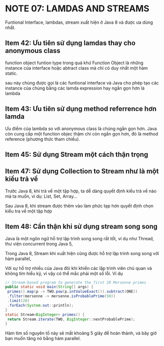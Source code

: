 # NOTE 07: LAMDAS AND STREAMS
Funtional Interface, lambdas, stream xuất hiện ở Java 8 và được ưa dùng nhất.

## Item 42: Ưu tiên sử dụng lamdas thay cho anonymous class
function object
funtion type
trong quá khứ Function Object là những instance của interface hoặc abtract class mà chỉ có duy nhất một hàm static.

sau này chúng được gọi là các funtional interface và Java cho phép tạo các instance của chúng bằng các lamda expression hay ngắn gọn hơn là lambda

## Item 43: Ưu tiên sử dụng method referrence hơn lamda
Ưu điểm của lambda so với anonymous class là chúng ngắn gọn hơn. Java còn cung cấp một function objec thậm chí còn ngắn gọn hơn, đó là method reference (phương thức tham chiếu).  


## Item 45: Sử dụng Stream một cách thận trọng


## Item 47: Sử dụng Collection to Stream như là một kiểu trả về
Trước Java 8, khi trả về một tập hợp, ta dễ dàng quyết định kiểu trả về nào mà ta muốn, ví dụ: List, Set, Array... 

Sau Java 8, khi stream được thêm vào làm phức tạp hơn quyết định chọn kiểu tra về một tập hợp



## Item 48: Cẩn thận khi sử dụng stream song song
Java là một ngôn ngữ hỗ trợ lập trình song song rất tốt, ví dụ như Thread, thư viện concurrent trong Java 5, 

Trong Java 8, Stream khi xuất hiện cũng được hỗ trợ lập trình song song với hàm parallel,

Với sự hỗ trợ nhiều của Java đôi khi khiến các lập trình viên chủ quan và không tìm hiểu kỹ, vì vậy có thể mắc phải một số lỗi. Ví dụ

```java
// Stream-based program to generate the first 20 Mersenne primes
public static void main(String[] args) {
 primes().map(p -> TWO.pow(p.intValueExact()).subtract(ONE))
 .filter(mersenne -> mersenne.isProbablePrime(50))
 .limit(20)
 .forEach(System.out::println);
}
static Stream<BigInteger> primes() {
 return Stream.iterate(TWO, BigInteger::nextProbablePrime);
}
```
Hàm tìm số nguyên tố này sẽ mất khoảng 5 giây để hoàn thành, và bây giờ bạn muốn tăng nó bằng hàm parallel. 
